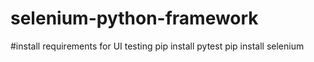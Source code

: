 # selenium-python-framework

#install requirements for UI testing 
pip install pytest
pip install selenium
